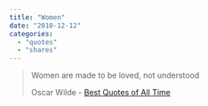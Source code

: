 ```yaml
---
title: "Women"
date: "2010-12-12"
categories:
  - "quotes"
  - "shares"
---
```


> Women are made to be loved, not understood
>
> Oscar Wilde - [Best Quotes of All Time](http://www.dirjournal.com/info/the-best-quotes-of-all-time/)
